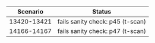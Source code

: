 | **Scenario** | **Status** |
|-----------|--------------------------------------------------------|
| 13420-13421 | fails sanity check: p45 (t-scan) |
| 14166-14167 | fails sanity check: p47 (t-scan) |
